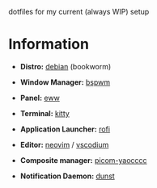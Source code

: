 dotfiles for my current (always WIP) setup 

# Information

   - **Distro:** [debian](https://debian.org/) (bookworm)

   - **Window Manager:** [bspwm](https://github.com/baskerville/bspwm)

   - **Panel:** [eww](https://github.com/elkowar/eww)

   - **Terminal:** [kitty](https://github.com/kovidgoyal/kitty)

   - **Application Launcher:** [rofi](https://github.com/davatorium/rofi)

   - **Editor:** [neovim](https://github.com/neovim/neovim) / [vscodium](https://github.com/VSCodium/vscodium/)

   - **Composite manager:** [picom-yaocccc](https://github.com/yaocccc/picom/)

   - **Notification Daemon:** [dunst](https://github.com/dunst-project/dunst)

